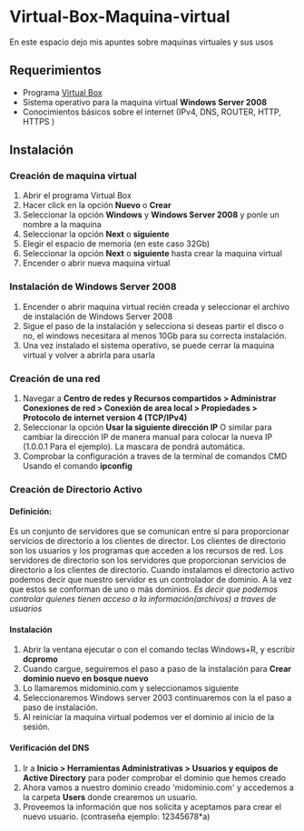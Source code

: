 # Virtual-Box-Maquina-virtual

En este espacio dejo mis apuntes sobre maquinas virtuales y sus usos

## Requerimientos

- Programa [Virtual Box](https://www.virtualbox.org/)
- Sistema operativo para la maquina virtual <b>Windows Server 2008</b>
- Conocimientos básicos sobre el internet (IPv4, DNS, ROUTER, HTTP, HTTPS )

## Instalación

### Creación de maquina virtual

1. Abrir el programa Virtual Box
2. Hacer click en la opción <b>Nuevo</b> o <b>Crear</b>
3. Seleccionar la opción <b>Windows</b> y <b>Windows Server 2008</b> y ponle un nombre a la maquina
4. Seleccionar la opción <b>Next</b> o <b>siguiente</b>
5. Elegir el espacio de memoria (en este caso 32Gb)
6. Seleccionar la opción <b>Next</b> o <b>siguiente</b> hasta crear la maquina virtual
7. Encender o abrir nueva maquina virtual

### Instalación de Windows Server 2008

1. Encender o abrir maquina virtual recién creada y seleccionar el archivo de instalación de Windows Server 2008
2. Sigue el paso de la instalación y selecciona si deseas partir el disco o no, el windows necesitara al menos 10Gb para su correcta instalación.
3. Una vez instalado el sistema operativo, se puede cerrar la maquina virtual y volver a abrirla para usarla

### Creación de una red

1. Navegar a <b>Centro de redes y Recursos compartidos > Administrar Conexiones de red > Conexión de area local > Propiedades > Protocolo de internet version 4 (TCP/IPv4) </b>
2. Seleccionar la opción <b>Usar la siguiente dirección IP</b> O similar para cambiar la dirección IP de manera manual para colocar la nueva IP (1.0.0.1 Para el ejemplo). La mascara de pondrá automática.
3. Comprobar la configuración a traves de la terminal de comandos CMD Usando el comando <b>ipconfig</b>

### Creación de Directorio Activo

#### Definición:

Es un conjunto de servidores que se comunican entre sí para proporcionar servicios de directorio a los clientes de director.
Los clientes de directorio son los usuarios y los programas que acceden a los recursos de red.
Los servidores de directorio son los servidores que proporcionan servicios de directorio a los clientes de directorio.
Cuando instalamos el directorio activo podemos decir que nuestro servidor es un controlador de dominio. A la vez que estos se conforman de uno o más dominios.
<i>Es decir que podemos controlar quienes tienen acceso a la información(archivos) a traves de usuarios</i>

#### Instalación

1. Abrir la ventana ejecutar o con el comando teclas Windows+R, y escribir <b>dcpromo</b>
2. Cuando cargue, seguiremos el paso a paso de la instalación para <b>Crear dominio nuevo en bosque nuevo</b>
3. Lo llamaremos midominio.com y seleccionamos siguiente
4. Seleccionaremos Windows server 2003  continuaremos con la el paso a paso de instalación.
5. Al reiniciar la maquina virtual podemos ver el dominio al inicio de la sesión.

#### Verificación del DNS

1. Ir a <b>Inicio > Herramientas Administrativas > Usuarios y equipos de Active Directory</b> para poder comprobar el dominio que hemos creado
2. Ahora vamos a nuestro dominio creado 'midominio.com' y accedemos a la carpeta <b>Users</b> donde crearemos un usuario.
3. Proveemos la información que nos solicita y aceptamos para crear el nuevo usuario. (contraseña ejemplo: 12345678*a)
